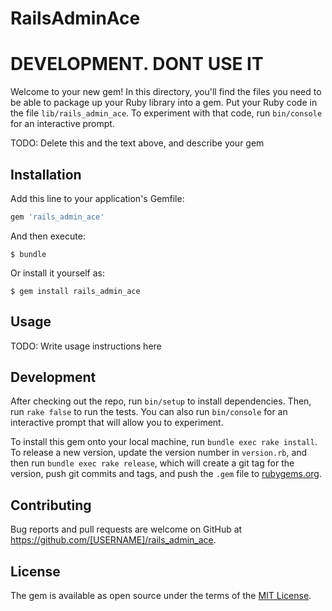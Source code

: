 # RailsAdminAce

# DEVELOPMENT. DONT USE IT

Welcome to your new gem! In this directory, you'll find the files you need to be able to package up your Ruby library into a gem. Put your Ruby code in the file `lib/rails_admin_ace`. To experiment with that code, run `bin/console` for an interactive prompt.

TODO: Delete this and the text above, and describe your gem

## Installation

Add this line to your application's Gemfile:

```ruby
gem 'rails_admin_ace'
```

And then execute:

    $ bundle

Or install it yourself as:

    $ gem install rails_admin_ace

## Usage

TODO: Write usage instructions here

## Development

After checking out the repo, run `bin/setup` to install dependencies. Then, run `rake false` to run the tests. You can also run `bin/console` for an interactive prompt that will allow you to experiment.

To install this gem onto your local machine, run `bundle exec rake install`. To release a new version, update the version number in `version.rb`, and then run `bundle exec rake release`, which will create a git tag for the version, push git commits and tags, and push the `.gem` file to [rubygems.org](https://rubygems.org).

## Contributing

Bug reports and pull requests are welcome on GitHub at https://github.com/[USERNAME]/rails_admin_ace.


## License

The gem is available as open source under the terms of the [MIT License](http://opensource.org/licenses/MIT).
